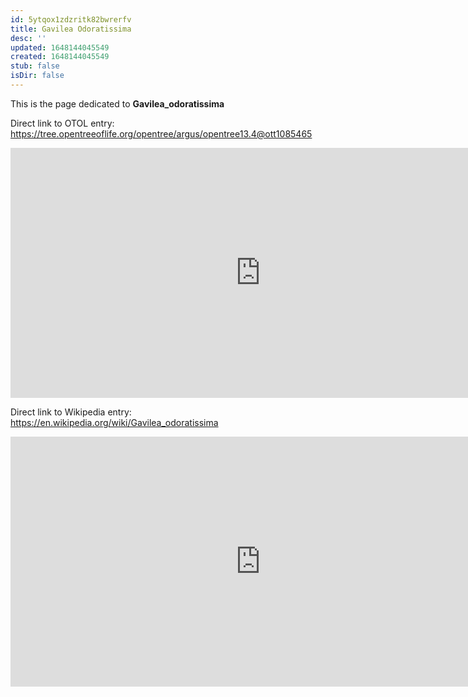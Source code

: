 ```yaml
---
id: 5ytqox1zdzritk82bwrerfv
title: Gavilea Odoratissima
desc: ''
updated: 1648144045549
created: 1648144045549
stub: false
isDir: false
---
```

This is the page dedicated to **Gavilea_odoratissima**


Direct link to OTOL entry: https://tree.opentreeoflife.org/opentree/argus/opentree13.4@ott1085465



<html>
    <body>
    <iframe src="https://tree.opentreeoflife.org/opentree/argus/opentree13.4@ott1085465"
    width="800" height="400" frameborder="0" allowfullscreen> </iframe>
    </body>
</html>
    


Direct link to Wikipedia entry: https://en.wikipedia.org/wiki/Gavilea_odoratissima



<html>
    <body>
    <iframe src="https://en.wikipedia.org/wiki/Gavilea_odoratissima"
    width="800" height="400" frameborder="0" allowfullscreen> </iframe>
    </body>
</html>
    
